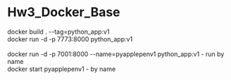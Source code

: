# Hw3_Docker_Base

docker build . --tag=python_app:v1<br>
docker run -d -p 7773:8000 python_app:v1<br>
<br>
docker run -d -p 7001:8000 --name=pyapplepenv1 python_app:v1 - run by name<br>
docker start pyapplepenv1 - by name<br>
